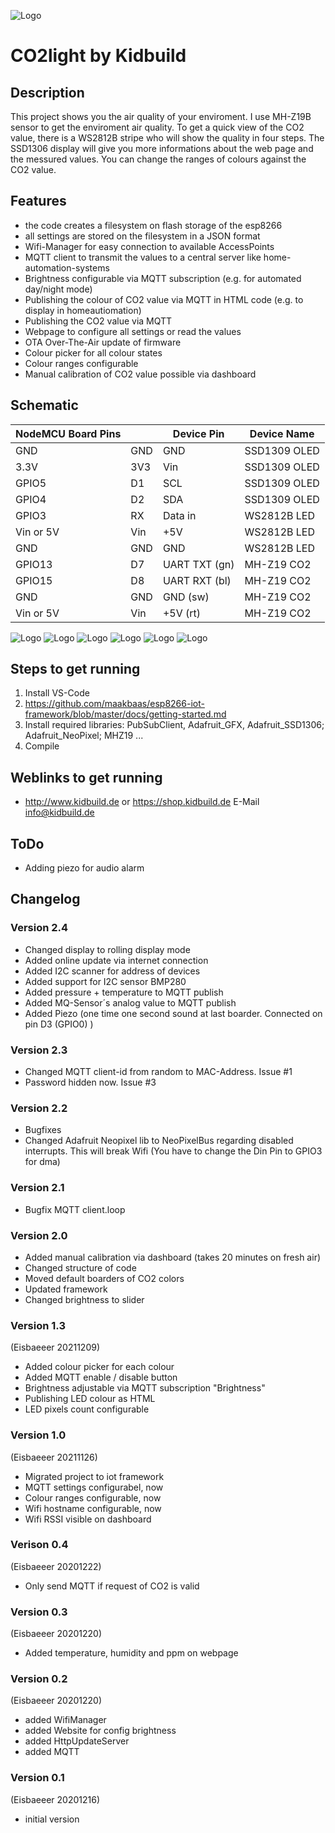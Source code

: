 ![Logo](pics/Würfel.jpg)
# CO2light by Kidbuild

## Description
This project shows you the air quality of your enviroment. I use MH-Z19B sensor to get the enviroment air quality.
To get a quick view of the CO2 value, there is a WS2812B stripe who will show the quality in four steps. The SSD1306 display 
will give you more informations about the web page and the messured values. You can change the ranges of colours against the CO2 value. 

## Features
- the code creates a filesystem on flash storage of the esp8266
- all settings are stored on the filesystem in a JSON format
- Wifi-Manager for easy connection to available AccessPoints
- MQTT client to transmit the values to a central server like home-automation-systems
- Brightness configurable via MQTT subscription (e.g. for automated day/night mode)
- Publishing the colour of CO2 value via MQTT in HTML code (e.g. to display in homeautiomation)
- Publishing the CO2 value via MQTT
- Webpage to configure all settings or read the values
- OTA Over-The-Air update of firmware
- Colour picker for all colour states
- Colour ranges configurable
- Manual calibration of CO2 value possible via dashboard

## Schematic

| NodeMCU Board Pins |     | Device Pin         | Device Name  |   
|--------------------|-----|--------------------|--------------|   
| GND                | GND | GND                | SSD1309 OLED |   
| 3.3V               | 3V3 | Vin                | SSD1309 OLED |   
| GPIO5              | D1  | SCL                | SSD1309 OLED |   
| GPIO4              | D2  | SDA                | SSD1309 OLED |   
| GPIO3              | RX  | Data in            | WS2812B LED  |   
| Vin or 5V          | Vin | +5V                | WS2812B LED  |
| GND                | GND | GND                | WS2812B LED  |
| GPIO13             | D7  | UART TXT (gn)      | MH-Z19 CO2   |
| GPIO15             | D8  | UART RXT (bl)      | MH-Z19 CO2   |
| GND                | GND | GND (sw)           | MH-Z19 CO2   |
| Vin or 5V          | Vin | +5V (rt)           | MH-Z19 CO2   |

![Logo](pics/logo.jpg)
![Logo](pics/red.jpg)
![Logo](pics/sensor.jpg)
![Logo](pics/Config.jpg)
![Logo](pics/dashboard.jpg)
![Logo](pics/iobroker-mqtt.jpg)

## Steps to get running
1. Install VS-Code
2. https://github.com/maakbaas/esp8266-iot-framework/blob/master/docs/getting-started.md
3. Install required libraries: PubSubClient, Adafruit_GFX, Adafruit_SSD1306; Adafruit_NeoPixel; MHZ19 ... 
4. Compile


## Weblinks to get running
- http://www.kidbuild.de or https://shop.kidbuild.de
E-Mail info@kidbuild.de

## ToDo
- Adding piezo for audio alarm

## Changelog 

### Version 2.4
- Changed display to rolling display mode
- Added online update via internet connection
- Added I2C scanner for address of devices
- Added support for I2C sensor BMP280
- Added pressure + temperature to MQTT publish
- Added MQ-Sensor´s analog value to MQTT publish
- Added Piezo (one time one second sound at last boarder. Connected on pin D3 (GPIO0) )

### Version 2.3
- Changed MQTT client-id from random to MAC-Address. Issue #1
- Password hidden now. Issue #3

### Version 2.2
- Bugfixes
- Changed Adafruit Neopixel lib to NeoPixelBus regarding disabled interrupts. This will break Wifi (You have to change the Din Pin to GPIO3 for dma)

### Version 2.1
- Bugfix MQTT client.loop

### Version 2.0   
- Added manual calibration via dashboard (takes 20 minutes on fresh air)
- Changed structure of code
- Moved default boarders of CO2 colors
- Updated framework
- Changed brightness to slider


### Version 1.3   
(Eisbaeeer 20211209)
- Added colour picker for each colour
- Added MQTT enable / disable button
- Brightness adjustable via MQTT subscription "Brightness"
- Publishing LED colour as HTML 
- LED pixels count configurable

### Version 1.0
(Eisbaeeer 20211126)
- Migrated project to iot framework   
- MQTT settings configurabel, now
- Colour ranges configurable, now
- Wifi hostname configurable, now
- Wifi RSSI visible on dashboard

### Verison 0.4
(Eisbaeeer 20201222)   
- Only send MQTT if request of CO2 is valid

### Version 0.3
(Eisbaeeer 20201220)   
- Added temperature, humidity and ppm on webpage

### Version 0.2 
(Eisbaeeer 20201220)   
- added WifiManager
- added Website for config brightness
- added HttpUpdateServer
- added MQTT

### Version 0.1 
(Eisbaeeer 20201216)   
- initial version
